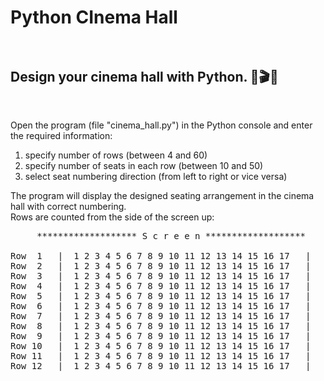 # Python CInema Hall<br><br>
<h2>Design your cinema hall with Python. 🙂🎬🎦</h2><br>

Open the program (file "cinema_hall.py") in the Python console and enter the required information:
  1. specify number of rows (between 4 and 60)
  2. specify number of seats in each row (between 10 and 50)
  3. select seat numbering direction (from left to right or vice versa)

The program will display the designed seating arrangement in the cinema hall with correct numbering. <br>
Rows are counted from the side of the screen up:

<pre>
     ******************* S c r e e n *******************

Row  1   |  1 2 3 4 5 6 7 8 9 10 11 12 13 14 15 16 17   |
Row  2   |  1 2 3 4 5 6 7 8 9 10 11 12 13 14 15 16 17   |
Row  3   |  1 2 3 4 5 6 7 8 9 10 11 12 13 14 15 16 17   |
Row  4   |  1 2 3 4 5 6 7 8 9 10 11 12 13 14 15 16 17   |
Row  5   |  1 2 3 4 5 6 7 8 9 10 11 12 13 14 15 16 17   |
Row  6   |  1 2 3 4 5 6 7 8 9 10 11 12 13 14 15 16 17   |
Row  7   |  1 2 3 4 5 6 7 8 9 10 11 12 13 14 15 16 17   |
Row  8   |  1 2 3 4 5 6 7 8 9 10 11 12 13 14 15 16 17   |
Row  9   |  1 2 3 4 5 6 7 8 9 10 11 12 13 14 15 16 17   |
Row 10   |  1 2 3 4 5 6 7 8 9 10 11 12 13 14 15 16 17   |
Row 11   |  1 2 3 4 5 6 7 8 9 10 11 12 13 14 15 16 17   |
Row 12   |  1 2 3 4 5 6 7 8 9 10 11 12 13 14 15 16 17   |
</pre>
